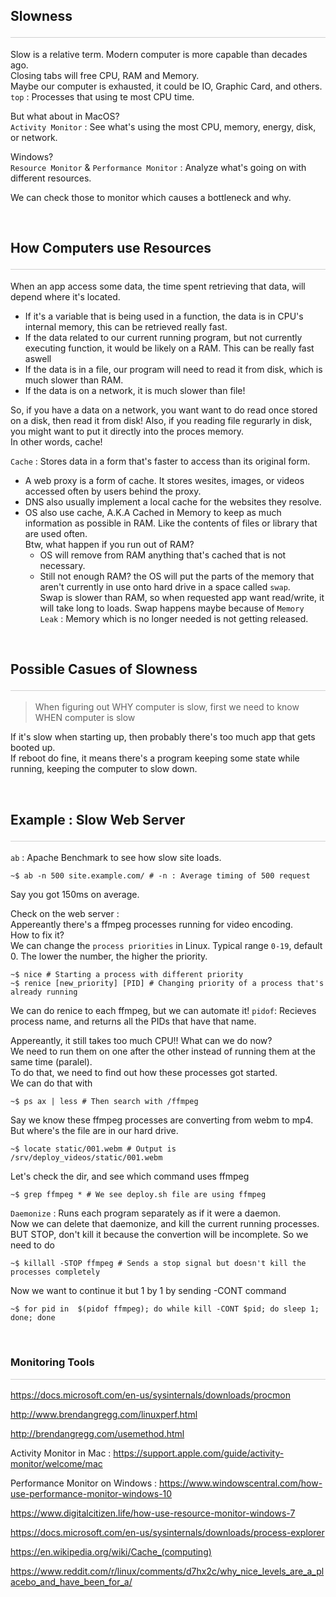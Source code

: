<style>hr{opacity: 20%; height: 1px!important; margin-bottom:0px!important</style>

## Slowness <hr/>
Slow is a relative term. Modern computer is more capable than decades ago.<br>
Closing tabs will free CPU, RAM and Memory.<br>
Maybe our computer is exhausted, it could be IO, Graphic Card, and others.<br>
`top` : Processes that using te most CPU time.<br>

But what about in MacOS?<br>
`Activity Monitor` : See what's using the most CPU, memory, energy, disk, or network.

Windows?<br>
`Resource Monitor` & `Performance Monitor`  : Analyze what's going on with different resources.

We can check those to monitor which causes a bottleneck and why.

<br>

## How Computers use Resources <hr/>
When an app access some data, the time spent retrieving that data, will depend where it's located.<br>
- If it's a variable that is being used in a function, the data is in CPU's internal memory, this can be retrieved really fast.<br>
- If the data related to our current running program, but not currently executing function, it would be likely on a RAM. This can be really fast aswell<br>
- If the data is in a file, our program will need to read it from disk, which is much slower than RAM. 
- If the data is on a network, it is much slower than file!

So, if you have a data on a network, you want want to do read once stored on a disk, then read it from disk!
Also, if you reading file regurarly in disk, you might want to put it directly into the proces memory.<br>
In other words, cache!

`Cache` : Stores data in a form that's faster to access than its original form.<br>
-  A web proxy is a form of cache. It stores wesites, images, or videos accessed often by users behind the proxy.<br>
- DNS also usually implement a local cache for the websites they resolve. 
- OS also use cache, A.K.A Cached in Memory to keep as much information as possible in RAM. Like the contents of files or library that are used often.<br>
Btw, what happen if you run out of RAM? 
    - OS will remove from RAM anything that's cached that is not necessary.
    - Still not enough RAM? the OS will put the parts of the memory that aren't currently in use onto hard drive in a space called `swap`.<br>
    Swap is slower than RAM, so when requested app want read/write, it will take long to loads.
    Swap happens maybe because of `Memory Leak` : Memory which is no longer needed is not getting released.

<br>

## Possible Casues of Slowness <hr/>
> When figuring out WHY computer is slow, first we need to know WHEN computer is slow

If it's slow when starting up, then probably there's too much app that gets booted up.<br>
If reboot do fine, it means there's a program keeping some state while running, keeping the computer to slow down.<br>

<br>

## Example : Slow Web Server <hr/>
`ab` : Apache Benchmark to see how slow site loads.
```shell
~$ ab -n 500 site.example.com/ # -n : Average timing of 500 request
```
Say you got 150ms on average.

Check on the web server : <br>
Appereantly there's a ffmpeg processes running for video encoding.<br>
How to fix it?<br>
We can change the `process priorities` in Linux. Typical range `0-19`, default 0. The lower the number, the higher the priority.
```shell
~$ nice # Starting a process with different priority
~$ renice [new_priority] [PID] # Changing priority of a process that's already running
```
We can do renice to each ffmpeg, but we can automate it!
`pidof`:  Recieves process name, and returns all the PIDs that have that name. 

Appereantly, it still takes too much CPU!! What can we do now?<br>
We need to run them on one after the other instead of running them at the same time (paralel). <br>
To do that, we need to find out how these processes got started. <br>
We can do that with
```shell
~$ ps ax | less # Then search with /ffmpeg
```
Say we know these ffmpeg processes are converting from webm to mp4. But where's the file are in our hard drive.
```shell
~$ locate static/001.webm # Output is /srv/deploy_videos/static/001.webm
```
Let's check the dir, and see which command uses ffmpeg
```shell
~$ grep ffmpeg * # We see deploy.sh file are using ffmpeg
```
`Daemonize` : Runs each program separately as if it were a daemon.<br>
Now we can delete that daemonize, and kill the current running processes.<br>
BUT STOP, don't kill it because the convertion will be incomplete. So we need to do 
```shell
~$ killall -STOP ffmpeg # Sends a stop signal but doesn't kill the processes completely
```
Now we want to continue it but 1 by 1 by sending -CONT command
```shell
~$ for pid in  $(pidof ffmpeg); do while kill -CONT $pid; do sleep 1; done; done
```

<br>

### Monitoring Tools <hr>


https://docs.microsoft.com/en-us/sysinternals/downloads/procmon 

http://www.brendangregg.com/linuxperf.html

http://brendangregg.com/usemethod.html

Activity Monitor in Mac : https://support.apple.com/guide/activity-monitor/welcome/mac

Performance Monitor on Windows : https://www.windowscentral.com/how-use-performance-monitor-windows-10

https://www.digitalcitizen.life/how-use-resource-monitor-windows-7

https://docs.microsoft.com/en-us/sysinternals/downloads/process-explorer

https://en.wikipedia.org/wiki/Cache_(computing)

https://www.reddit.com/r/linux/comments/d7hx2c/why_nice_levels_are_a_placebo_and_have_been_for_a/

